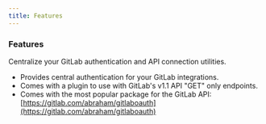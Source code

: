```yaml
---
title: Features 
---
```


### Features

Centralize your GitLab authentication and API connection utilities.

*   Provides central authentication for your GitLab integrations. 
*   Comes with a plugin to use with GitLab's v1.1 API "GET" only endpoints.  
*   Comes with the most popular package for the GitLab API: [https://gitlab.com/abraham/gitlaboauth](https://gitlab.com/abraham/gitlaboauth)  
